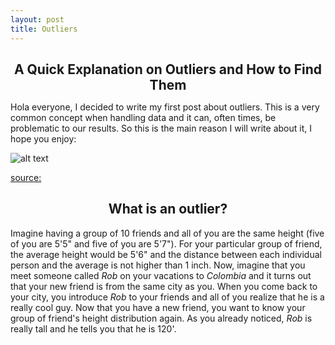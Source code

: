 ```yaml
---
layout: post
title: Outliers
---
```


<h1 style="font-size:150%;text-align:center">A Quick Explanation on Outliers and How to Find Them</h1>

Hola everyone, I decided to write my first post about outliers. This is a very common concept when handling data and it can, often times, be problematic to our results. So this is the main reason I will write about it, I hope you enjoy:

![alt text](https://i.makeagif.com/media/8-18-2017/S_jkMJ.gif "Me Typing - not me, really")

[source:](https://i.makeagif.com/media/8-18-2017/S_jkMJ.gif)

<h2 style="text-align:center">What is an outlier?</h2>

Imagine having a group of 10 friends and all of you are the same height (five of you are 5'5" and five of you are 5'7"). For your particular group of friend, the average height would be 5'6" and the distance between each individual person and the average is not higher than 1 inch. Now, imagine that you meet someone called _Rob_ on your vacations to *Colombia* and it turns out that your new friend is from the same city as you. When you come back to your city, you introduce _Rob_ to your friends and all of you realize that he is a really cool guy. Now that you have a new friend, you want to know your group of friend's height distribution again. As you already noticed, _Rob_ is really tall and he tells you that he is 120'. 


